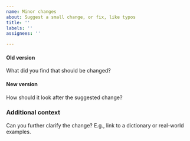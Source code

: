 ```yaml
---
name: Minor changes
about: Suggest a small change, or fix, like typos
title: ''
labels: ''
assignees: ''

---
```


#### Old version
What did you find that should be changed?

#### New version
How should it look after the suggested change?

### Additional context
Can you further clarify the change? E.g., link to a dictionary or real-world examples.
